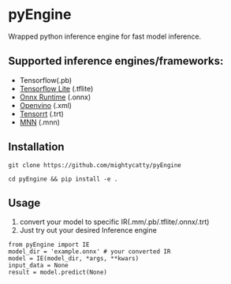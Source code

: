 # pyEngine

Wrapped python inference engine for fast model inference.

## Supported inference engines/frameworks:

- Tensorflow(.pb)
- [Tensorflow Lite](https://www.tensorflow.org/lite) (.tflite)
- [Onnx Runtime](https://github.com/microsoft/onnxruntime) (.onnx)
- [Openvino](https://software.intel.com/en-us/openvino-toolkit) (.xml)
- [Tensorrt](https://developer.nvidia.com/tensorrt) (.trt)
- [MNN](https://github.com/alibaba/MNN) (.mnn)

## Installation
`
git clone https://github.com/mightycatty/pyEngine
`

`cd pyEngine && pip install -e .`

## Usage

1. convert your model to specific IR(.mm/.pb/.tflite/.onnx/.trt)
2. Just try out your desired Inference engine

```
from pyEngine import IE
model_dir = 'example.onnx' # your converted IR
model = IE(model_dir, *args, **kwars)
input_data = None
result = model.predict(None)
```



